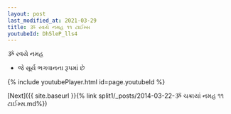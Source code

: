 ```yaml
---
layout: post
last_modified_at: 2021-03-29
title: ૐ રવયે નમહ ૧૧ ટાઈમ્સ
youtubeId: Dh5leP_lls4
---
```

 
 
 ૐ રવયે નમહ  
 
 -  જે સૂર્ય ભગવાનના રૂપમાં છે 
 
  
 
  
 
 
 
 
 
 


{% include youtubePlayer.html id=page.youtubeId %}
 
[Next]({{ site.baseurl }}{% link  split1/_posts/2014-03-22-ૐ ચક્રાયાં નમહ ૧૧ ટાઈમ્સ.md%})
 
